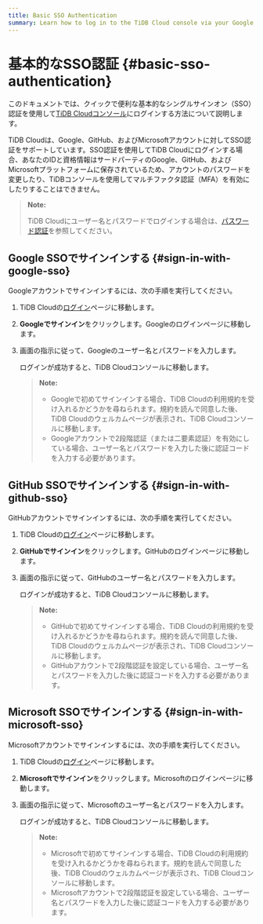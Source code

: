 ```yaml
---
title: Basic SSO Authentication
summary: Learn how to log in to the TiDB Cloud console via your Google, GitHub, or Microsoft account.
---
```


# 基本的なSSO認証 {#basic-sso-authentication}

このドキュメントでは、クイックで便利な基本的なシングルサインオン（SSO）認証を使用して[TiDB Cloudコンソール](https://tidbcloud.com/)にログインする方法について説明します。

TiDB Cloudは、Google、GitHub、およびMicrosoftアカウントに対してSSO認証をサポートしています。SSO認証を使用してTiDB Cloudにログインする場合、あなたのIDと資格情報はサードパーティのGoogle、GitHub、およびMicrosoftプラットフォームに保存されているため、アカウントのパスワードを変更したり、TiDBコンソールを使用してマルチファクタ認証（MFA）を有効にしたりすることはできません。

> **Note:**
>
> TiDB Cloudにユーザー名とパスワードでログインする場合は、[パスワード認証](/tidb-cloud/tidb-cloud-password-authentication.md)を参照してください。

## Google SSOでサインインする {#sign-in-with-google-sso}

Googleアカウントでサインインするには、次の手順を実行してください。

1. TiDB Cloudの[ログイン](https://tidbcloud.com/)ページに移動します。

2. **Googleでサインイン**をクリックします。Googleのログインページに移動します。

3. 画面の指示に従って、Googleのユーザー名とパスワードを入力します。

   ログインが成功すると、TiDB Cloudコンソールに移動します。

   > **Note:**
   >
   > - Googleで初めてサインインする場合、TiDB Cloudの利用規約を受け入れるかどうかを尋ねられます。規約を読んで同意した後、TiDB Cloudのウェルカムページが表示され、TiDB Cloudコンソールに移動します。
   > - Googleアカウントで2段階認証（または二要素認証）を有効にしている場合、ユーザー名とパスワードを入力した後に認証コードを入力する必要があります。

## GitHub SSOでサインインする {#sign-in-with-github-sso}

GitHubアカウントでサインインするには、次の手順を実行してください。

1. TiDB Cloudの[ログイン](https://tidbcloud.com/)ページに移動します。

2. **GitHubでサインイン**をクリックします。GitHubのログインページに移動します。

3. 画面の指示に従って、GitHubのユーザー名とパスワードを入力します。

   ログインが成功すると、TiDB Cloudコンソールに移動します。

   > **Note:**
   >
   > - GitHubで初めてサインインする場合、TiDB Cloudの利用規約を受け入れるかどうかを尋ねられます。規約を読んで同意した後、TiDB Cloudのウェルカムページが表示され、TiDB Cloudコンソールに移動します。
   > - GitHubアカウントで2段階認証を設定している場合、ユーザー名とパスワードを入力した後に認証コードを入力する必要があります。

## Microsoft SSOでサインインする {#sign-in-with-microsoft-sso}

Microsoftアカウントでサインインするには、次の手順を実行してください。

1. TiDB Cloudの[ログイン](https://tidbcloud.com/)ページに移動します。

2. **Microsoftでサインイン**をクリックします。Microsoftのログインページに移動します。

3. 画面の指示に従って、Microsoftのユーザー名とパスワードを入力します。

   ログインが成功すると、TiDB Cloudコンソールに移動します。

   > **Note:**
   >
   > - Microsoftで初めてサインインする場合、TiDB Cloudの利用規約を受け入れるかどうかを尋ねられます。規約を読んで同意した後、TiDB Cloudのウェルカムページが表示され、TiDB Cloudコンソールに移動します。
   > - Microsoftアカウントで2段階認証を設定している場合、ユーザー名とパスワードを入力した後に認証コードを入力する必要があります。
